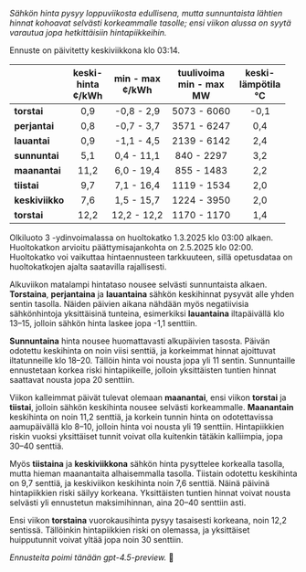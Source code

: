 *Sähkön hinta pysyy loppuviikosta edullisena, mutta sunnuntaista lähtien hinnat kohoavat selvästi korkeammalle tasolle; ensi viikon alussa on syytä varautua jopa hetkittäisiin hintapiikkeihin.*

Ennuste on päivitetty keskiviikkona klo 03:14.

|            | keski-<br>hinta<br>¢/kWh | min - max<br>¢/kWh | tuulivoima<br>min - max<br>MW | keski-<br>lämpötila<br>°C |
|:-----------|:------------------------:|:-------------------:|:-----------------------------:|:-------------------------:|
| **torstai**    |           0,9            |     -0,8 - 2,9      |         5073 - 6060          |           -0,1            |
| **perjantai**  |           0,8            |     -0,7 - 3,7      |         3571 - 6247          |            0,4            |
| **lauantai**   |           0,9            |     -1,1 - 4,5      |         2139 - 6142          |            2,4            |
| **sunnuntai**  |           5,1            |     0,4 - 11,1      |          840 - 2297          |            3,2            |
| **maanantai**  |          11,2            |     6,0 - 19,4      |          855 - 1483          |            2,2            |
| **tiistai**    |           9,7            |     7,1 - 16,4      |         1119 - 1534          |            2,0            |
| **keskiviikko**|           7,6            |     1,5 - 15,7      |         1224 - 3950          |            2,0            |
| **torstai**    |          12,2            |    12,2 - 12,2      |         1170 - 1170          |            1,4            |

Olkiluoto 3 -ydinvoimalassa on huoltokatko 1.3.2025 klo 03:00 alkaen. Huoltokatkon arvioitu päättymisajankohta on 2.5.2025 klo 02:00. Huoltokatko voi vaikuttaa hintaennusteen tarkkuuteen, sillä opetusdataa on huoltokatkojen ajalta saatavilla rajallisesti.

Alkuviikon matalampi hintataso nousee selvästi sunnuntaista alkaen. **Torstaina**, **perjantaina** ja **lauantaina** sähkön keskihinnat pysyvät alle yhden sentin tasolla. Näiden päivien aikana nähdään myös negatiivisia sähkönhintoja yksittäisinä tunteina, esimerkiksi **lauantaina** iltapäivällä klo 13–15, jolloin sähkön hinta laskee jopa -1,1 senttiin.

**Sunnuntaina** hinta nousee huomattavasti alkupäivien tasosta. Päivän odotettu keskihinta on noin viisi senttiä, ja korkeimmat hinnat ajoittuvat iltatunneille klo 18–20. Tällöin hinta voi nousta jopa yli 11 sentin. Sunnuntaille ennustetaan korkea riski hintapiikeille, jolloin yksittäisten tuntien hinnat saattavat nousta jopa 20 senttiin.

Viikon kalleimmat päivät tulevat olemaan **maanantai**, ensi viikon **torstai** ja **tiistai**, jolloin sähkön keskihinta nousee selvästi korkeammalle. **Maanantain** keskihinta on noin 11,2 senttiä, ja korkein tunnin hinta on odotettavissa aamupäivällä klo 8–10, jolloin hinta voi nousta yli 19 senttiin. Hintapiikkien riskin vuoksi yksittäiset tunnit voivat olla kuitenkin tätäkin kalliimpia, jopa 30–40 senttiä.

Myös **tiistaina** ja **keskiviikkona** sähkön hinta pysyttelee korkealla tasolla, mutta hieman maanantaita alhaisemmalla tasolla. Tiistain odotettu keskihinta on 9,7 senttiä, ja keskiviikon keskihinta noin 7,6 senttiä. Näinä päivinä hintapiikkien riski säilyy korkeana. Yksittäisten tuntien hinnat voivat nousta selvästi yli ennustetun maksimihinnan, aina 20–40 senttiin asti.

Ensi viikon **torstaina** vuorokausihinta pysyy tasaisesti korkeana, noin 12,2 sentissä. Tällöinkin hintapiikkien riski on olemassa, ja yksittäiset huipputunnit voivat yltää jopa noin 30 senttiin.

*Ennusteita poimi tänään gpt-4.5-preview.* 🔌
